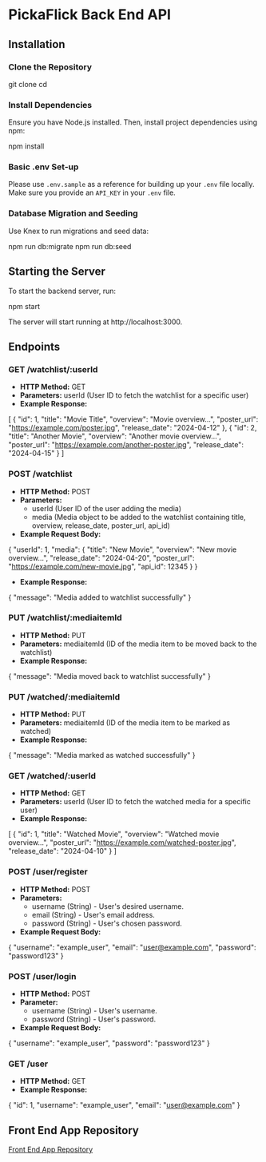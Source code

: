 # PickaFlick Back End API

## Installation

### Clone the Repository

git clone
cd 

### Install Dependencies

Ensure you have Node.js installed. Then, install project dependencies using npm:

npm install

### Basic .env Set-up

Please use `.env.sample` as a reference for building up your `.env` file locally. Make sure you provide an `API_KEY` in your `.env` file.

### Database Migration and Seeding

Use Knex to run migrations and seed data:

npm run db:migrate
npm run db:seed

## Starting the Server

To start the backend server, run:

npm start

The server will start running at http://localhost:3000.

## Endpoints

### GET /watchlist/:userId

- **HTTP Method:** GET
- **Parameters:** userId (User ID to fetch the watchlist for a specific user)
- **Example Response:**

[
{
"id": 1,
"title": "Movie Title",
"overview": "Movie overview...",
"poster_url": "https://example.com/poster.jpg",
"release_date": "2024-04-12"
},
{
"id": 2,
"title": "Another Movie",
"overview": "Another movie overview...",
"poster_url": "https://example.com/another-poster.jpg",
"release_date": "2024-04-15"
}
]

### POST /watchlist

- **HTTP Method:** POST
- **Parameters:**
  - userId (User ID of the user adding the media)
  - media (Media object to be added to the watchlist containing title, overview, release_date, poster_url, api_id)
- **Example Request Body:**

{
"userId": 1,
"media": {
"title": "New Movie",
"overview": "New movie overview...",
"release_date": "2024-04-20",
"poster_url": "https://example.com/new-movie.jpg",
"api_id": 12345
}
}

- **Example Response:**

{
"message": "Media added to watchlist successfully"
}

### PUT /watchlist/:mediaitemId

- **HTTP Method:** PUT
- **Parameters:** mediaitemId (ID of the media item to be moved back to the watchlist)
- **Example Response:**

{
"message": "Media moved back to watchlist successfully"
}

### PUT /watched/:mediaitemId

- **HTTP Method:** PUT
- **Parameters:** mediaitemId (ID of the media item to be marked as watched)
- **Example Response:**

{
"message": "Media marked as watched successfully"
}

### GET /watched/:userId

- **HTTP Method:** GET
- **Parameters:** userId (User ID to fetch the watched media for a specific user)
- **Example Response:**

[
{
"id": 1,
"title": "Watched Movie",
"overview": "Watched movie overview...",
"poster_url": "https://example.com/watched-poster.jpg",
"release_date": "2024-04-10"
}
]

### POST /user/register

- **HTTP Method:** POST
- **Parameters:**
  - username (String) - User's desired username.
  - email (String) - User's email address.
  - password (String) - User's chosen password.
- **Example Request Body:**

{
"username": "example_user",
"email": "user@example.com",
"password": "password123"
}

### POST /user/login

- **HTTP Method:** POST
- **Parameter:**
  - username (String) - User's username.
  - password (String) - User's password.
- **Example Request Body:**

{
"username": "example_user",
"password": "password123"
}

### GET /user

- **HTTP Method:** GET
- **Example Response:**

{
"id": 1,
"username": "example_user",
"email": "user@example.com"
}

## Front End App Repository

[Front End App Repository](https://github.com/tamaraakguneyli/tamara-akguneyli-pickaflick)
